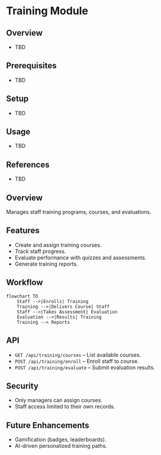 # Training Module

## Overview
- TBD

## Prerequisites
- TBD

## Setup
- TBD

## Usage
- TBD

## References
- TBD


## Overview
Manages staff training programs, courses, and evaluations.

## Features
- Create and assign training courses.  
- Track staff progress.  
- Evaluate performance with quizzes and assessments.  
- Generate training reports.  

## Workflow
```mermaid
flowchart TD
    Staff -->|Enrolls| Training
    Training -->|Delivers Course| Staff
    Staff -->|Takes Assessment| Evaluation
    Evaluation -->|Results| Training
    Training --> Reports
```

## API
- `GET /api/training/courses` – List available courses.  
- `POST /api/training/enroll` – Enroll staff to course.  
- `POST /api/training/evaluate` – Submit evaluation results.  

## Security
- Only managers can assign courses.  
- Staff access limited to their own records.  

## Future Enhancements
- Gamification (badges, leaderboards).  
- AI-driven personalized training paths.  
